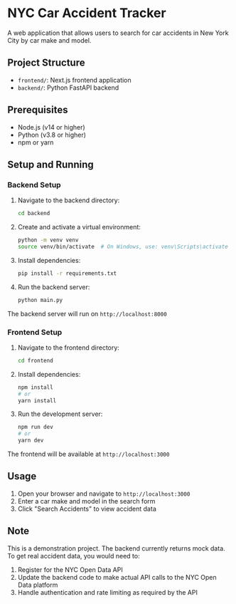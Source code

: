 # NYC Car Accident Tracker

A web application that allows users to search for car accidents in New York City by car make and model.

## Project Structure

- `frontend/`: Next.js frontend application
- `backend/`: Python FastAPI backend

## Prerequisites

- Node.js (v14 or higher)
- Python (v3.8 or higher)
- npm or yarn

## Setup and Running

### Backend Setup

1. Navigate to the backend directory:
   ```bash
   cd backend
   ```

2. Create and activate a virtual environment:
   ```bash
   python -m venv venv
   source venv/bin/activate  # On Windows, use: venv\Scripts\activate
   ```

3. Install dependencies:
   ```bash
   pip install -r requirements.txt
   ```

4. Run the backend server:
   ```bash
   python main.py
   ```

The backend server will run on `http://localhost:8000`

### Frontend Setup

1. Navigate to the frontend directory:
   ```bash
   cd frontend
   ```

2. Install dependencies:
   ```bash
   npm install
   # or
   yarn install
   ```

3. Run the development server:
   ```bash
   npm run dev
   # or
   yarn dev
   ```

The frontend will be available at `http://localhost:3000`

## Usage

1. Open your browser and navigate to `http://localhost:3000`
2. Enter a car make and model in the search form
3. Click "Search Accidents" to view accident data

## Note

This is a demonstration project. The backend currently returns mock data. To get real accident data, you would need to:

1. Register for the NYC Open Data API
2. Update the backend code to make actual API calls to the NYC Open Data platform
3. Handle authentication and rate limiting as required by the API 